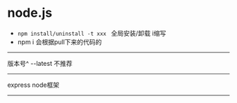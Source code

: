 # node.js
- `npm install/uninstall -t xxx ` 全局安装/卸载 i缩写
- npm i 会根据pull下来的代码的  

---
版本号^ --latest 不推荐

---
express node框架  

---
